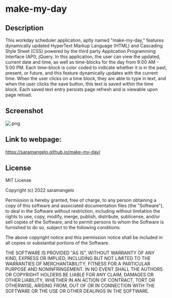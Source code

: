 # make-my-day

## Description

This workday scheduler application, aptly named "make-my-day," features dynamically updated HyperText Markup Language (HTML) and Cascading Style Sheet (CSS) powered by the third party Application Programming Interface (API), jQuery. In this application, the user can view the updated, current date and time, as well as time-blocks for the day from 9:00 AM - 5:00 PM. Each time-block is color coded to indicate whether it is in the past, present, or future, and this feature dynamically updates with the current time. When the user clicks on a time block, they are able to type in text, and when the user clicks the save button, this text is saved within the time block. Each saved text entry persists page refresh and is viewable upon page reload. 

## Screenshot

![.png]()

## Link to webpage:

https://saramangelo.github.io/make-my-day/

## License

MIT License

Copyright (c) 2022 saramangelo

Permission is hereby granted, free of charge, to any person obtaining a copy
of this software and associated documentation files (the "Software"), to deal
in the Software without restriction, including without limitation the rights
to use, copy, modify, merge, publish, distribute, sublicense, and/or sell
copies of the Software, and to permit persons to whom the Software is
furnished to do so, subject to the following conditions:

The above copyright notice and this permission notice shall be included in all
copies or substantial portions of the Software.

THE SOFTWARE IS PROVIDED "AS IS", WITHOUT WARRANTY OF ANY KIND, EXPRESS OR
IMPLIED, INCLUDING BUT NOT LIMITED TO THE WARRANTIES OF MERCHANTABILITY,
FITNESS FOR A PARTICULAR PURPOSE AND NONINFRINGEMENT. IN NO EVENT SHALL THE
AUTHORS OR COPYRIGHT HOLDERS BE LIABLE FOR ANY CLAIM, DAMAGES OR OTHER
LIABILITY, WHETHER IN AN ACTION OF CONTRACT, TORT OR OTHERWISE, ARISING FROM,
OUT OF OR IN CONNECTION WITH THE SOFTWARE OR THE USE OR OTHER DEALINGS IN THE
SOFTWARE.